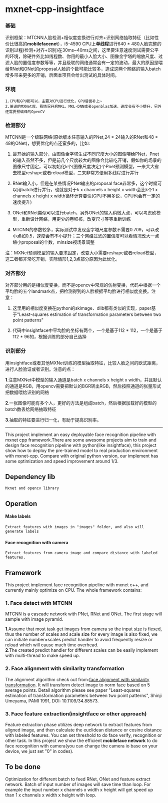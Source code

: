 # mxnet-cpp-insightface
### 基础
识别框架：MTCNN人脸检测+相似度变换进行对齐+识别网络抽取特征（比如性价比很高的**mobilefacenet**），i5-4590 CPU上**单线程**进行640 * 480人脸完整的识别过程(检测+对齐+识别)在30ms~40ms之间，这里要注意速度测试需要公平的环境，除硬件外比如线程数、你用的最小人脸大小、图像金字塔的缩放尺度、过滤人脸的置信度参数等等，并且级联的网络通常会有一定的波动，最大的原因是喂给RNet和ONet的proposal人脸的个数可能比较多，造成这两个网络的输入batch增多带来更多的开销，后面本项目会给出测试的具体时间。
### 环境
    1.CPU和GPU都可以，主要对CPU进行优化，GPU后面补上~
    2.编译的MXNet库，看情况开启MKL，MKL-DNN或者openblas加速，速度会有不小提升，另外还需要预编译的OpenCV
### 检测部分
MTCNN是一个级联网络(原始版本任意输入的PNet,24 * 24输入的RNet和48 * 48的ONet)，想要优化的点还蛮多的，比如:  
1. 最开始的输入部分，由图像金字塔生成不同尺度大小的图像喂给PNet，Pnet的输入虽然不多，但是前几个尺度较大的图像会比较吃开销，假如你的场景的图像尺寸固定，可以初始化k个(图像尺度决定)个Pnet预测模型，一来大大省去模型reshape或者reload模型，二来非常方便用多线程进行并行  

2. RNet输入小，但是在某些情况PNet输出的proposal face非常多，这个时候可以用batch进行并行，也就是对于k x channels x height x width会比k个1 x channels x height x width循环计算要快(GPU不用多说，CPU也会有一定的速度提升)  

3. ONet和RNet类似可以进行batch，另外ONet的输入稍微大点，可以考虑砍模型，重新设计网络，用更少的卷积核，改变尺寸等等重新训练  

4. MTCNN的参数较多，实际测试中发现金字塔尺度参数不需要0.709，可以改小点如0.5，速度会有不小提升；三个网络过滤的置信度可以看情况改大一点缩小proposal的个数，minsize视场景调整  

注：MXNet预测模型的输入要求固定，改变大小需要reshape或者reload模型，这二者都非常吃开销，实际情形1,2,3点部分原因为此优化。

### 对齐部分
对齐部分用的是相似度变换，而不是opencv中常规的仿射变换，代码中根据一个平均脸的五个landmark点，把检测得到的人脸根据平均脸进行相似度变换。注意：  

1. 这里用的相似度变换在python的skimage、dlib都有类似的实现，paper基于"Least-squares estimation of transformation parameters between two point patterns"  

2. 代码中insightface中平均脸的坐标有两个，一个是基于112 * 112，一个是基于112 * 96的，根据训练的部分自己选择

### 识别部分
用insightface或者其他MXNet训练的模型抽取特征，比较人脸之间的欧式距离，进行人脸验证或者识别。注意的点：  

**1**.注意MXNet中模型的输入通道是batch x channels x height x width，并且默认的通道是RGB，用opencv需要把默认的BGR转出RGB，然后按照通道的张量形式把数据喂给识别的网络  

**2**.一张图像可能有多个人，更好的方法是组成batch，然后根据加载好的模型的batch数丢给网络抽取特征  

**3**.抽取的特征要进行归一化，有助于提高识别率。

*****
This project implement an easy deployable face recognition pipeline with mxnet cpp framework.There are some awesome projects aim to train and design face recognition pipeline with python(like insightface), this project show how to deploy the pre-trained model to real production environment with mxnet-cpp. Compare with original python version, our implement has some optimization and speed improvement around 1/3.
## Dependency lib
    Mxnet and opencv library 
## Operation
#### Make labels
    Extract features with images in "images" folder, and also will generate labels
#### Face recognition with camera
    Extract features from camera image and compare distance with labeled features.
## Framework
This project implement face recognition pipeline with mxnet c++, and currently mainly optimize on CPU. The whole framework contains:  
### 1. Face detect with MTCNN
MTCNN is a cascade network with PNet, RNet and ONet. The first stage will sample with image pyramid.  
    
**1**.Assume that most task get images from camera so the input size is fiexed, thus the number of scales and scale size for every image is also fixed, we can initiate number=scales predict handler to avoid frequently resize or reload which will cause much time overhead.  
**2**.The created predict handler for different scales can be easily implement with multi-thread to make speed up.  
        
### 2. Face alignment with similarity transformation
The alignment algorithm check out from:[face alignment with similarity transformation](https://github.com/deepinsight/insightface/blob/master/cpp-align/FacePreprocess.h). It will transform detect image to norm face based on 5 average points. Detail algorithm please see paper "Least-squares estimation of transformation parameters between two point patterns", Shinji Umeyama, PAMI 1991, DOI: 10.1109/34.88573.

### 3. Face feature extraction(insightface or other approach)
Feature extraction phase utilizes deep network to extract features from aligned image, and then calculate the euclidean distance or cosine distance with labeled features. You can set threshold to do face verify, recognition or other task. In this project we show the efficient **mobileface network** to do face recognition with camera(you can change the camera io base on your device, we just set "0" in codes).


## To be done
Optimization for different batch to feed RNet, ONet and feature extract network. Batch of input number of images will save time than loop. For example the input number x channels x width x height will get speed up than 1 x channels x width x height with loop.
